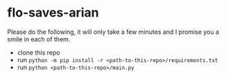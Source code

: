 # flo-saves-arian

Please do the following, it will only take a few minutes and I promise you a smile in each of them.

- clone this repo
- run `python -m pip install -r <path-to-this-repo>/requirements.txt`
- run `python <path-to-this-repo>/main.py`
